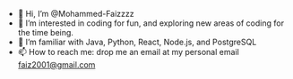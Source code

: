 - 👋 Hi, I’m @Mohammed-Faizzzz
- 👀 I’m interested in coding for fun, and exploring new areas of coding for the time being.
- 🌱 I’m familiar with Java, Python, React, Node.js, and PostgreSQL
- 📫 How to reach me: drop me an email at my personal email faiz2001@gmail.com

<!---
Mohammed-Faizzzz/Mohammed-Faizzzz is a ✨ special ✨ repository because its `README.md` (this file) appears on your GitHub profile.
You can click the Preview link to take a look at your changes.
--->
